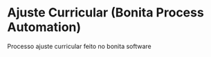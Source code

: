 # Ajuste Curricular (Bonita Process Automation)

Processo ajuste curricular feito no bonita software
